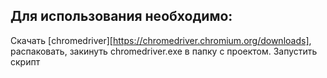 Для использования необходимо: 
----
Скачать [chromedriver][https://chromedriver.chromium.org/downloads], распаковать, закинуть chromedriver.exe в папку с проектом.
Запустить скрипт